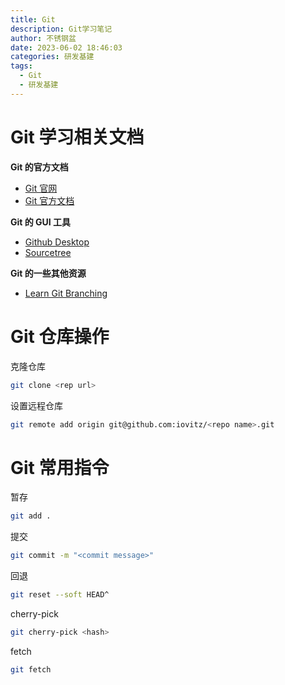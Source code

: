 ```yaml
---
title: Git
description: Git学习笔记
author: 不锈钢盆
date: 2023-06-02 18:46:03
categories: 研发基建
tags:
  - Git
  - 研发基建
---
```


# Git 学习相关文档

**Git 的官方文档**

- [Git 官网](https://git-scm.com/)
- [Git 官方文档](https://git-scm.com/about)

**Git 的 GUI 工具**

- [Github Desktop](https://desktop.github.com/)
- [Sourcetree](https://www.sourcetreeapp.com/)

**Git 的一些其他资源**

- [Learn Git Branching](https://learngitbranching.js.org/)

# Git 仓库操作

克隆仓库

```bash
git clone <rep url>
```

设置远程仓库

```bash
git remote add origin git@github.com:iovitz/<repo name>.git
```

# Git 常用指令

暂存

```bash
git add .
```

提交

```bash
git commit -m "<commit message>"
```

回退

```bash
git reset --soft HEAD^
```

cherry-pick

```bash
git cherry-pick <hash>
```

fetch

```bash
git fetch
```
